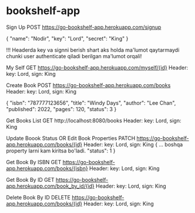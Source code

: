 # bookshelf-app

Sign Up
POST https://go-bookshelf-app.herokuapp.com/signup

{
    "name": "Nodir",
    "key": "Lord",
    "secret": "King"
}



!!! Headerda key va signni berish shart aks holda ma'lumot qaytarmaydi chunki user authenticate qiladi berilgan ma'lumot orqali!

My Self
GET https://go-bookshelf-app.herokuapp.com/myself/{id}
Header:
    key: Lord,
    sign: King
    
    
    
Create Book
POST https://go-bookshelf-app.herokuapp.com/books
Header:
    key: Lord,
    sign: King

{
     "isbn": "787777123656",
     "title": "Windy Days",
     "author": "Lee Chan",
     "published": 2022,
     "pages": 120,
     "status": 3
}



Get Books List
GET http://localhost:8080/books
Header:
    key: Lord,
    sign: King
   
    
    
Update Boook Status OR Edit Book Properties 
PATCH https://go-bookshelf-app.herokuapp.com/books/{id}
Header:
    key: Lord,
    sign: King
{
    ... boshqa property larni kam kiritsa bo'ladi.
    "status": 1
} 



Get Book By ISBN
GET https://go-bookshelf-app.herokuapp.com/books/{isbn}
Header:
    key: Lord,
    sign: King



Get Book By ID
GET https://go-bookshelf-app.herokuapp.com/book_by_id/{id}
Header:
    key: Lord,
    sign: King


Delete Book By ID
DELETE https://go-bookshelf-app.herokuapp.com/books/{id}
Header:
    key: Lord,
    sign: King
    
    

